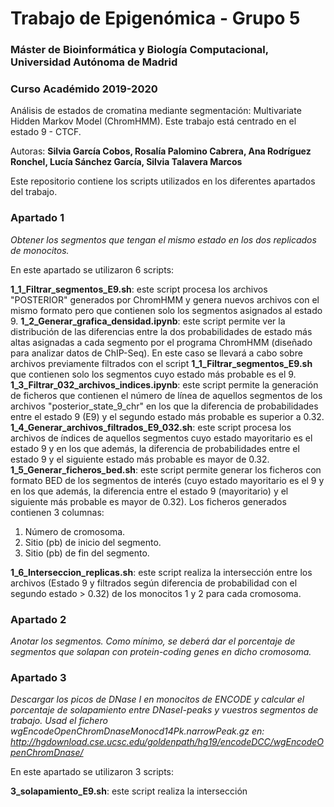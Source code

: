 # Trabajo de Epigenómica - Grupo 5
###  Máster de Bioinformática y Biología Computacional, Universidad Autónoma de Madrid
### Curso Académido 2019-2020 
Análisis de estados de cromatina mediante segmentación: Multivariate Hidden Markov Model (ChromHMM). Este trabajo está centrado en el estado 9 - CTCF. 

Autoras: **Silvia García Cobos, Rosalía Palomino Cabrera, Ana Rodríguez Ronchel, Lucía Sánchez García, Silvia Talavera Marcos**


Este repositorio contiene los scripts utilizados en los diferentes apartados del trabajo. 

### Apartado 1
*Obtener los segmentos que tengan el mismo estado en los dos replicados de monocitos.*

En este apartado se utilizaron 6 scripts:

**1_1_Filtrar_segmentos_E9.sh**: este script procesa los archivos "POSTERIOR" generados por ChromHMM y genera nuevos archivos con el mismo formato pero que contienen solo los segmentos asignados al estado 9.
**1_2_Generar_grafica_densidad.ipynb**: este script permite ver la distribución de las diferencias entre la dos probabilidades de estado más altas asignadas a cada segmento por el programa ChromHMM (diseñado para analizar datos de ChIP-Seq). En este caso se llevará a cabo sobre archivos previamente filtrados con el script **1_1_Filtrar_segmentos_E9.sh** que contienen solo los segmentos cuyo estado más probable es el 9.  
**1_3_Filtrar_032_archivos_indices.ipynb**: este script permite la generación de ficheros que contienen el número de línea de aquellos segmentos de los archivos "posterior_state_9_chr" en los que la diferencia de probabilidades entre el estado 9 (E9) y el segundo estado más probable es superior a 0.32.  
**1_4_Generar_archivos_filtrados_E9_032.sh**: este script procesa los archivos de índices de aquellos segmentos cuyo estado mayoritario es el estado 9 y en los que además, la diferencia de probabilidades entre el estado 9 y el siguiente estado más probable es mayor de 0.32.  
**1_5_Generar_ficheros_bed.sh**: este script permite generar los ficheros con formato BED de los segmentos de interés (cuyo estado mayoritario es el 9 y en los que además, la diferencia entre el estado 9 (mayoritario) y el siguiente más probable es mayor de 0.32). Los ficheros generados contienen 3 columnas:  
1. Número de cromosoma. 
2. Sitio (pb) de inicio del segmento. 
3. Sitio (pb) de fin del segmento.  

**1_6_Interseccion_replicas.sh**: este script realiza la intersección entre los archivos (Estado 9 y filtrados según diferencia de probabilidad con el segundo estado > 0.32) de los monocitos 1 y 2 para cada cromosoma.  


### Apartado 2

*Anotar los segmentos. Como mínimo, se deberá dar el porcentaje de segmentos que solapan con protein-coding genes en dicho cromosoma.*


### Apartado 3

*Descargar los picos de DNase I en monocitos de ENCODE y calcular el porcentaje de solapamiento entre DNaseI-peaks y vuestros segmentos de trabajo. Usad el fichero wgEncodeOpenChromDnaseMonocd14Pk.narrowPeak.gz en: http://hgdownload.cse.ucsc.edu/goldenpath/hg19/encodeDCC/wgEncodeOpenChromDnase/*

En este apartado se utilizaron 3 scripts:  

**3_solapamiento_E9.sh**: este script realiza la intersección 
